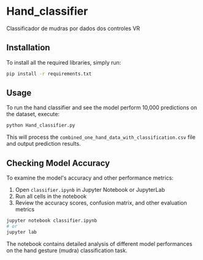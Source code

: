 # Hand_classifier
 Classificador de mudras por dados dos controles VR

## Installation

To install all the required libraries, simply run:

```bash
pip install -r requirements.txt
```

## Usage

To run the hand classifier and see the model perform 10,000 predictions on the dataset, execute:

```bash
python Hand_classifier.py
```

This will process the `combined_one_hand_data_with_classification.csv` file and output prediction results.

## Checking Model Accuracy

To examine the model's accuracy and other performance metrics:

1. Open `classifier.ipynb` in Jupyter Notebook or JupyterLab
2. Run all cells in the notebook
3. Review the accuracy scores, confusion matrix, and other evaluation metrics

```bash
jupyter notebook classifier.ipynb
# or
jupyter lab
```

The notebook contains detailed analysis of different model performances on the hand gesture (mudra) classification task.